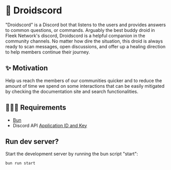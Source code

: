 # 🤖 Droidscord

"Droidscord" is a Discord bot that listens to the users and provides answers to common questions, or commands. Arguably the best buddy droid in Fleek Network's discord, Droidscord is a helpful companion in the community channels. No matter how dire the situation, this droid is always ready to scan messages, open discussions, and offer up a healing direction to help members continue their journey.

## ✨ Motivation

Help us reach the members of our communities quicker and to reduce the amount of time we spend on some interactions that can be easily mitigated by checking the documentation site and search functionalities.

## 🧑🏾‍💻 Requirements

- [Bun](https://bun.sh/)
- Discord API [Application ID and Key](https://discord.com/developers/applications/)

## Run dev server?

Start the development server by running the bun script "start":

```sh
bun run start
```
